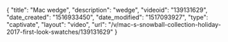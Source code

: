 {
    "title": "Mac wedge",
    "description": "wedge",
    "videoid": "139131629",
    "date_created": "1516933450",
    "date_modified": "1517093927",
    "type": "captivate",
    "layout": "video",
    "url": "\/v\/mac-s-snowball-collection-holiday-2017-first-look-swatches\/139131629"
}